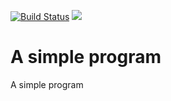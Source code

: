 
[![Build Status](https://travis-ci.com/rutgervandeelen/simple.svg?branch=master)](https://travis-ci.com/rutgervandeelen/simple)
[![](https://tokei.rs/b1/github/rutgervandeelen/simple)](https://github.com/rutgervandeelen/simple)

A simple program
================

A simple program
